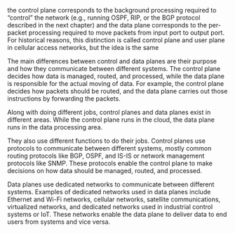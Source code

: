 the control plane corresponds to the background processing required to “control” the network (e.g., running OSPF, RIP, or the BGP protocol described in the next chapter) and the data plane corresponds to the per-packet processing required to move packets from input port to output port. For historical reasons, this distinction is called control plane and user plane in cellular access networks, but the idea is the same

The main differences between control and data planes are their purpose and how they communicate between different systems. The control plane decides how data is managed, routed, and processed, while the data plane is responsible for the actual moving of data. For example, the control plane decides how packets should be routed, and the data plane carries out those instructions by forwarding the packets.

Along with doing different jobs, control planes and data planes exist in different areas. While the control plane runs in the cloud, the data plane runs in the data processing area.

They also use different functions to do their jobs. Control planes use protocols to communicate between different systems, mostly common routing protocols like BGP, OSPF, and IS-IS or network management protocols like SNMP. These protocols enable the control plane to make decisions on how data should be managed, routed, and processed.

Data planes use dedicated networks to communicate between different systems. Examples of dedicated networks used in data planes include Ethernet and Wi-Fi networks, cellular networks, satellite communications, virtualized networks, and dedicated networks used in industrial control systems or IoT. These networks enable the data plane to deliver data to end users from systems and vice versa.
